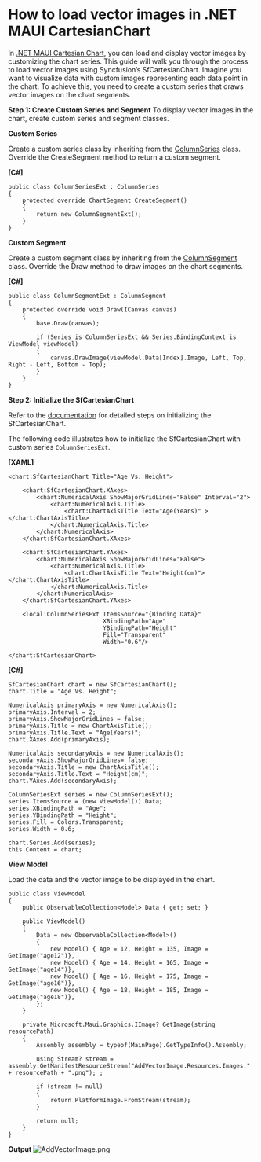 # How to load vector images in .NET MAUI CartesianChart

In [.NET MAUI Cartesian Chart](https://www.syncfusion.com/maui-controls/maui-cartesian-charts), you can load and display vector images by customizing the chart series. This guide will walk you through the process to load vector images using Syncfusion’s SfCartesianChart.
Imagine you want to visualize data with custom images representing each data point in the chart. To achieve this, you need to create a custom series that draws vector images on the chart segments.

**Step 1: Create Custom Series and Segment**
To display vector images in the chart, create custom series and segment classes.

**Custom Series**

Create a custom series class by inheriting from the [ColumnSeries](https://help.syncfusion.com/cr/maui/Syncfusion.Maui.Charts.ColumnSeries.html?tabs=tabid-1) class. Override the CreateSegment method to return a custom segment.

**[C#]**
```
public class ColumnSeriesExt : ColumnSeries
{
    protected override ChartSegment CreateSegment()
    {
        return new ColumnSegmentExt();
    }
}
```
**Custom Segment**

Create a custom segment class by inheriting from the [ColumnSegment](https://help.syncfusion.com/cr/maui/Syncfusion.Maui.Charts.ColumnSegment.html) class. Override the Draw method to draw images on the chart segments.

**[C#]**
```
public class ColumnSegmentExt : ColumnSegment
{
    protected override void Draw(ICanvas canvas)
    {
        base.Draw(canvas);

        if (Series is ColumnSeriesExt && Series.BindingContext is ViewModel viewModel)
        {
            canvas.DrawImage(viewModel.Data[Index].Image, Left, Top, Right - Left, Bottom - Top);
        }
    }
}
```

**Step 2: Initialize the SfCartesianChart**

Refer to the [documentation](https://help.syncfusion.com/maui/cartesian-charts/getting-started) for detailed steps on initializing the SfCartesianChart.

The following code illustrates how to initialize the SfCartesianChart with custom series `ColumnSeriesExt`.

**[XAML]**
```
<chart:SfCartesianChart Title="Age Vs. Height">

    <chart:SfCartesianChart.XAxes>
        <chart:NumericalAxis ShowMajorGridLines="False" Interval="2">
            <chart:NumericalAxis.Title>
                <chart:ChartAxisTitle Text="Age(Years)" ></chart:ChartAxisTitle>
            </chart:NumericalAxis.Title>
        </chart:NumericalAxis>
    </chart:SfCartesianChart.XAxes>

    <chart:SfCartesianChart.YAxes>
        <chart:NumericalAxis ShowMajorGridLines="False">
            <chart:NumericalAxis.Title>
                <chart:ChartAxisTitle Text="Height(cm)"></chart:ChartAxisTitle>
            </chart:NumericalAxis.Title>
        </chart:NumericalAxis>
    </chart:SfCartesianChart.YAxes>

    <local:ColumnSeriesExt ItemsSource="{Binding Data}" 
                           XBindingPath="Age" 
                           YBindingPath="Height" 
                           Fill="Transparent"
                           Width="0.6"/>

</chart:SfCartesianChart>
```
**[C#]**
```
SfCartesianChart chart = new SfCartesianChart();
chart.Title = "Age Vs. Height";

NumericalAxis primaryAxis = new NumericalAxis();
primaryAxis.Interval = 2;
primaryAxis.ShowMajorGridLines = false;
primaryAxis.Title = new ChartAxisTitle();
primaryAxis.Title.Text = "Age(Years)";
chart.XAxes.Add(primaryAxis);

NumericalAxis secondaryAxis = new NumericalAxis();
secondaryAxis.ShowMajorGridLines= false;
secondaryAxis.Title = new ChartAxisTitle();
secondaryAxis.Title.Text = "Height(cm)";
chart.YAxes.Add(secondaryAxis);

ColumnSeriesExt series = new ColumnSeriesExt();
series.ItemsSource = (new ViewModel()).Data;
series.XBindingPath = "Age";
series.YBindingPath = "Height";
series.Fill = Colors.Transparent;
series.Width = 0.6;

chart.Series.Add(series);
this.Content = chart;
```
**View Model**

Load the data and the vector image to be displayed in the chart.
```
public class ViewModel
{
    public ObservableCollection<Model> Data { get; set; }

    public ViewModel()
    {
        Data = new ObservableCollection<Model>()
        {
            new Model() { Age = 12, Height = 135, Image = GetImage("age12")},
            new Model() { Age = 14, Height = 165, Image = GetImage("age14")},
            new Model() { Age = 16, Height = 175, Image = GetImage("age16")},
            new Model() { Age = 18, Height = 185, Image = GetImage("age18")},
        };
    }

    private Microsoft.Maui.Graphics.IImage? GetImage(string resourcePath)
    {
        Assembly assembly = typeof(MainPage).GetTypeInfo().Assembly;

        using Stream? stream = assembly.GetManifestResourceStream("AddVectorImage.Resources.Images." + resourcePath + ".png"); ;

        if (stream != null)
        {
            return PlatformImage.FromStream(stream);
        }

        return null;
    }
}
```
**Output**
 ![AddVectorImage.png](https://support.syncfusion.com/kb/agent/attachment/article/16708/inline?token=eyJhbGciOiJodHRwOi8vd3d3LnczLm9yZy8yMDAxLzA0L3htbGRzaWctbW9yZSNobWFjLXNoYTI1NiIsInR5cCI6IkpXVCJ9.eyJpZCI6IjI3MDg5Iiwib3JnaWQiOiIzIiwiaXNzIjoic3VwcG9ydC5zeW5jZnVzaW9uLmNvbSJ9.zutyau7kcblji3rkXtNTsWkheDi5KMgPSlrICHFboo4)